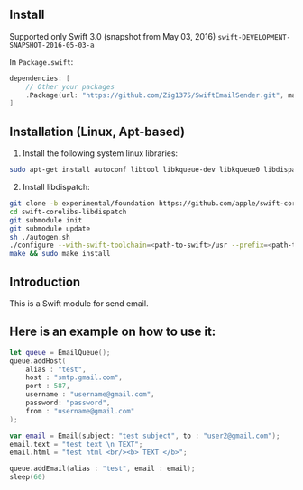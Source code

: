 ## Install

Supported only Swift 3.0 (snapshot from May 03, 2016) `swift-DEVELOPMENT-SNAPSHOT-2016-05-03-a`

In `Package.swift`:
```swift
dependencies: [
    // Other your packages
    .Package(url: "https://github.com/Zig1375/SwiftEmailSender.git", majorVersion: 0, minor: 0)
]
```


## Installation (Linux, Apt-based)

1. Install the following system linux libraries:

```sh
sudo apt-get install autoconf libtool libkqueue-dev libkqueue0 libdispatch-dev libdispatch0 libhttp-parser-dev libcurl4-openssl-dev libhiredis-dev libbsd-dev
```

2. Install libdispatch:
```sh
git clone -b experimental/foundation https://github.com/apple/swift-corelibs-libdispatch.git
cd swift-corelibs-libdispatch
git submodule init
git submodule update
sh ./autogen.sh
./configure --with-swift-toolchain=<path-to-swift>/usr --prefix=<path-to-swift>/usr
make && sudo make install
```



## Introduction

This is a Swift module for send email.

## Here is an example on how to use it:

```swift
let queue = EmailQueue();
queue.addHost(
    alias : "test",  
    host : "smtp.gmail.com",
    port : 587,
    username : "username@gmail.com",
    password: "password",
    from : "username@gmail.com"
);

var email = Email(subject: "test subject", to : "user2@gmail.com");
email.text = "test text \n TEXT";
email.html = "test html <br/><b> TEXT </b>";

queue.addEmail(alias : "test", email : email);
sleep(60)
```
